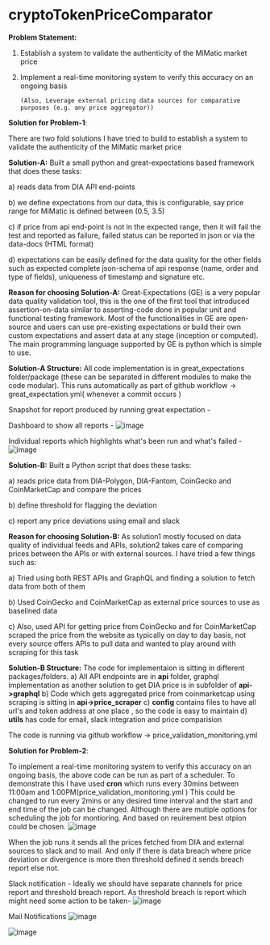# cryptoTokenPriceComparator

**Problem Statement:**

1. Establish a system to validate the authenticity of the MiMatic market price
2. Implement a real-time monitoring system to verify this accuracy on an ongoing basis

       (Also, Leverage external pricing data sources for comparative purposes (e.g. any price aggregator))

**Solution for Problem-1**:

There are two fold solutions I have tried to build to establish a system to validate the authenticity of the MiMatic market price

**Solution-A:** Built a small python and great-expectations based framework that does these tasks:

a) reads data from DIA API end-points

b) we define expectations from our data, this is configurable, say price range for MiMatic is defined between (0.5, 3.5)

c) if price from api end-point is not in the expected range, then it will fail the test and reported as failure, failed status can be reported in json or via the data-docs (HTML format)

d) expectations can be easily defined for the data quality for the other fields such as expected complete json-schema of api response (name, order and type of fields), uniqueness of timestamp and signature etc.

**Reason for choosing Solution-A:** Great-Expectations (GE) is a very popular data quality validation tool, this is the one of the first tool that introduced assertion-on-data similar to asserting-code done in popular unit and functional testing framework. Most of the functionalities in GE are open-source and users can use pre-existing expectations or build their own custom expectations and assert data at any stage (inception or computed). The main programming language supported by GE is python which is simple to use. 

**Solution-A Structure:** All code implementation is in great_expectations folder/package (these can be separated in different modules to make the code modular). 
This runs automatically as part of github workflow -> great_expectation.yml(  whenever a commit occurs )

Snapshot for report produced by running great expectation -

Dashboard to show all reports -
![image](https://github.com/simsheo/cryptoTokenPriceComparator/assets/91950874/a04d5621-40df-43ee-ba02-8977e6d156ee)

Individual reports which highlights what's been run and what's failed -
![image](https://github.com/simsheo/cryptoTokenPriceComparator/assets/91950874/b33828a4-031b-45c7-ba02-3dc22177cbbb)

**Solution-B:** Built a Python script that does these tasks:

a) reads price data from DIA-Polygon, DIA-Fantom, CoinGecko and CoinMarketCap and compare the prices 

b) define threshold for flagging the deviation

c) report any price deviations using email and slack

**Reason for choosing Solution-B:** As solution1 mostly focused on data quality of individual feeds and APIs, solution2 takes care of comparing prices between the APIs or with external sources. I have tried a few things such as:

a) Tried using both REST APIs and GraphQL and finding a solution to fetch data from both of them

b) Used CoinGecko and CoinMarketCap as external price sources to use as baselined data

c) Also, used API for getting price from CoinGecko and for CoinMarketCap scraped the price from the website as typically on day to day basis, not every source offers APIs to pull data and wanted to play around with scraping for this task

**Solution-B Structure:** The code for implementaion is sitting in different packages/folders. 
a) All API endpoints are in **api** folder, graphql implementation as another solution to get DIA price is in subfolder of **api->graphql**
b) Code which gets aggregated price from coinmarketcap using scraping is sitting in **api->price_scraper**
c) **config** contains files to have all url's and token address at one place , so the code is easy to maintain 
d) **utils** has code for email, slack integration and price comparision

The code is running via github workflow -> price_validation_monitoring.yml

**Solution for Problem-2**: 

To implement a real-time monitoring system to verify this accuracy on an ongoing basis, the above code can be run as part of a scheduler. To demonstrate this I have used **cron** which runs every 30mins between 11:00am and 1:00PM(price_validation_monitoring.yml ) This could be changed to run every 2mins or any desired time interval and the start and end time of the job can be changed. Although there are mutiple options for scheduling the job for montioring. And based on reuirement best otpion could be chosen.
![image](https://github.com/simsheo/cryptoTokenPriceComparator/assets/91950874/08aa99c4-fc73-43a3-b9f3-f90a415fbf39)

When the job runs it sends all the prices fetched from DIA and external sources to slack and to mail. And only if there is data breach where price deviation or divergence is more then threshold defined it sends breach report else not.

Slack notification - Ideally we should have separate channels for price report and threshold breach report. As threshold breach is report which might need some action to be taken-
![image](https://github.com/simsheo/cryptoTokenPriceComparator/assets/91950874/96047057-97ea-4bbe-a9df-62cac34a65ed)

Mail Notifications
![image](https://github.com/simsheo/cryptoTokenPriceComparator/assets/91950874/ebe047f4-eba5-4f13-b07f-7fb1e2e72003)

![image](https://github.com/simsheo/cryptoTokenPriceComparator/assets/91950874/44615d88-456d-48bb-a3ae-551e6e03fdc6)






